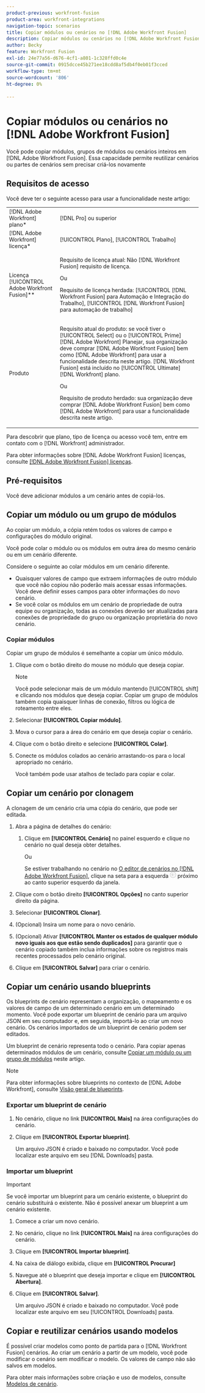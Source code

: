 ```yaml
---
product-previous: workfront-fusion
product-area: workfront-integrations
navigation-topic: scenarios
title: Copiar módulos ou cenários no [!DNL Adobe Workfront Fusion]
description: Copiar módulos ou cenários no [!DNL Adobe Workfront Fusion]
author: Becky
feature: Workfront Fusion
exl-id: 24e77a56-d676-4cf1-a801-1c328ffd0c4e
source-git-commit: 0915dcce45b271ee18cdd8af5db4f0eb01f3cced
workflow-type: tm+mt
source-wordcount: '806'
ht-degree: 0%

---
```


# Copiar módulos ou cenários no [!DNL Adobe Workfront Fusion]

Você pode copiar módulos, grupos de módulos ou cenários inteiros em [!DNL Adobe Workfront Fusion]. Essa capacidade permite reutilizar cenários ou partes de cenários sem precisar criá-los novamente

## Requisitos de acesso

Você deve ter o seguinte acesso para usar a funcionalidade neste artigo:

<table style="table-layout:auto">  
 <col> 
 <col> 
 <tbody> 
  <tr> 
    <td role="rowheader">[!DNL Adobe Workfront] plano*</td> 
   <td> <p>[!DNL Pro] ou superior</p> </td> 
  </tr> 
  <tr data-mc-conditions=""> 
   <td role="rowheader">[!DNL Adobe Workfront] licença*</td> 
   <td> <p>[!UICONTROL Plano], [!UICONTROL Trabalho]</p> </td> 
  </tr> 
  <tr> 
   <td role="rowheader">Licença [!UICONTROL Adobe Workfront Fusion]**</td> 
  <td>
   <p>Requisito de licença atual: Não [!DNL Workfront Fusion] requisito de licença.</p>
   <p>Ou</p>
   <p>Requisito de licença herdada: [!UICONTROL [!DNL Workfront Fusion] para Automação e Integração do Trabalho], [!UICONTROL [!DNL Workfront Fusion] para automação de trabalho]</p>
   </td>    </tr> 
  </tr> 
  <tr> 
   <td role="rowheader">Produto</td> 
   <td>
   <p>Requisito atual do produto: se você tiver o [!UICONTROL Select] ou o [!UICONTROL Prime] [!DNL Adobe Workfront] Planejar, sua organização deve comprar [!DNL Adobe Workfront Fusion] bem como [!DNL Adobe Workfront] para usar a funcionalidade descrita neste artigo. [!DNL Workfront Fusion] está incluído no [!UICONTROL Ultimate] [!DNL Workfront] plano.</p>
   <p>Ou</p>
   <p>Requisito de produto herdado: sua organização deve comprar [!DNL Adobe Workfront Fusion] bem como [!DNL Adobe Workfront] para usar a funcionalidade descrita neste artigo.</p>
   </td> 
  </tr>
 </tbody> 
</table>

Para descobrir que plano, tipo de licença ou acesso você tem, entre em contato com o [!DNL Workfront] administrador.

Para obter informações sobre [!DNL Adobe Workfront Fusion] licenças, consulte [[!DNL Adobe Workfront Fusion] licenças](../../workfront-fusion/get-started/license-automation-vs-integration.md).

## Pré-requisitos

Você deve adicionar módulos a um cenário antes de copiá-los.

## Copiar um módulo ou um grupo de módulos

Ao copiar um módulo, a cópia retém todos os valores de campo e configurações do módulo original.

Você pode colar o módulo ou os módulos em outra área do mesmo cenário ou em um cenário diferente.

Considere o seguinte ao colar módulos em um cenário diferente.

<!--
  <li data-mc-conditions="QuicksilverOrClassic.Draft mode"> <p>If you paste the modules into another scenario, any fields that pull information from a module that you did not copy must be set to pull information from a module in the new scenario.</p> </li>
  -->

* Quaisquer valores de campo que extraem informações de outro módulo que você não copiou não poderão mais acessar essas informações. Você deve definir esses campos para obter informações do novo cenário.
* Se você colar os módulos em um cenário de propriedade de outra equipe ou organização, todas as conexões deverão ser atualizadas para conexões de propriedade do grupo ou organização proprietária do novo cenário.

### Copiar módulos

Copiar um grupo de módulos é semelhante a copiar um único módulo.

1. Clique com o botão direito do mouse no módulo que deseja copiar.

   >[!NOTE]
   >
   >Você pode selecionar mais de um módulo mantendo [!UICONTROL shift] e clicando nos módulos que deseja copiar. Copiar um grupo de módulos também copia quaisquer linhas de conexão, filtros ou lógica de roteamento entre eles.

1. Selecionar **[!UICONTROL Copiar módulo]**.
1. Mova o cursor para a área do cenário em que deseja copiar o cenário.
1. Clique com o botão direito e selecione **[!UICONTROL Colar]**.
1. Conecte os módulos colados ao cenário arrastando-os para o local apropriado no cenário.

   Você também pode usar atalhos de teclado para copiar e colar.

## Copiar um cenário por clonagem

A clonagem de um cenário cria uma cópia do cenário, que pode ser editada.

1. Abra a página de detalhes do cenário:

   1. Clique em **[!UICONTROL Cenário]** no painel esquerdo e clique no cenário no qual deseja obter detalhes.

      Ou

      Se estiver trabalhando no cenário no [O editor de cenários no [!DNL Adobe Workfront Fusion]](../../workfront-fusion/scenarios/scenario-editor.md), clique na seta para a esquerda ![](assets/exit-editing-arrow.png) próximo ao canto superior esquerdo da janela.

1. Clique com o botão direito **[!UICONTROL Opções]** no canto superior direito da página.
1. Selecionar **[!UICONTROL Clonar]**.
1. (Opcional) Insira um nome para o novo cenário.
1. (Opcional) Ativar **[!UICONTROL Manter os estados de qualquer módulo novo iguais aos que estão sendo duplicados]** para garantir que o cenário copiado também inclua informações sobre os registros mais recentes processados pelo cenário original.
1. Clique em **[!UICONTROL Salvar]** para criar o cenário.

## Copiar um cenário usando blueprints

Os blueprints de cenário representam a organização, o mapeamento e os valores de campo de um determinado cenário em um determinado momento. Você pode exportar um blueprint de cenário para um arquivo JSON em seu computador e, em seguida, importá-lo ao criar um novo cenário. Os cenários importados de um blueprint de cenário podem ser editados.

Um blueprint de cenário representa todo o cenário. Para copiar apenas determinados módulos de um cenário, consulte [Copiar um módulo ou um grupo de módulos](#copy-a-module-or-a-group-of-modules) neste artigo.

>[!NOTE]
>
>Para obter informações sobre blueprints no contexto de [!DNL Adobe Workfront], consulte [Visão geral de blueprints](../../administration-and-setup/blueprints/blueprints-overview.md).

### Exportar um blueprint de cenário

1. No cenário, clique no link **[!UICONTROL Mais]** na área configurações do cenário.
1. Clique em **[!UICONTROL Exportar blueprint]**.

   Um arquivo JSON é criado e baixado no computador. Você pode localizar este arquivo em seu [!DNL Downloads] pasta.

### Importar um blueprint

>[!IMPORTANT]
>
>Se você importar um blueprint para um cenário existente, o blueprint do cenário substituirá o existente. Não é possível anexar um blueprint a um cenário existente.

1. Comece a criar um novo cenário.
1. No cenário, clique no link **[!UICONTROL Mais]** na área configurações do cenário.
1. Clique em **[!UICONTROL Importar blueprint]**.
1. Na caixa de diálogo exibida, clique em **[!UICONTROL Procurar]**
1. Navegue até o blueprint que deseja importar e clique em **[!UICONTROL Abertura]**.
1. Clique em **[!UICONTROL Salvar]**.

   Um arquivo JSON é criado e baixado no computador. Você pode localizar este arquivo em seu [!UICONTROL Downloads] pasta.

## Copiar e reutilizar cenários usando modelos

É possível criar modelos como ponto de partida para o [!DNL Workfront Fusion] cenários. Ao criar um cenário a partir de um modelo, você pode modificar o cenário sem modificar o modelo. Os valores de campo não são salvos em modelos.

Para obter mais informações sobre criação e uso de modelos, consulte [Modelos de cenário](../../workfront-fusion/scenarios/templates/fusion-templates.md).
